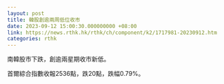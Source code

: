 ```yaml
---
layout: post
title: 韓股創逾兩周低位收市
date: 2023-09-12 15:00:30.000000000 +08:00
link: https://news.rthk.hk/rthk/ch/component/k2/1717981-20230912.htm
categories: rthk
---
```


南韓股市下跌，創逾兩星期收市新低。

首爾綜合指數收報2536點，跌20點，跌幅0.79%。
